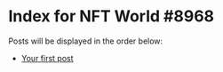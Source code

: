 # Index for NFT World #8968
Posts will be displayed in the order below:

- [Your first post](./001-first.md)


